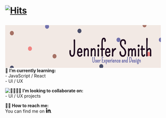 # <div align="left">[![Hits](https://hits.seeyoufarm.com/api/count/incr/badge.svg?url=https%3A%2F%2Fgithub.com%2FJenniferSmith007&count_bg=%2358435C&title_bg=%23D9ADF1&icon=&icon_color=%23EBE7E7&title=Views&edge_flat=false)](https://hits.seeyoufarm.com)</div>

## <div align="center"><img align="left" src="images/Linkedin-5.png" width="890px" height="138px"></div><br>

<div><div align="left"><p> 🌱 <b>I’m currently learning:</b><br> - JavaScript / React <br>
- UI / UX  <p>
<img align="left" src="https://github-readme-stats.vercel.app/api//?username=JenniferSmith007&theme=solarized-light" /></div>
<div align="left"><p><b> 🤜🏽🤛🏽 I’m looking to collaborate on:</b><br> - UI / UX projects 
  </div>

<div align="left"><p><b> 🤳🏽 How to reach me: </b><br> You can find me on  <a href="https://www.linkedin.com/in/jennifer-smith-14a8361b7/"><img src="images/linkedin-16.png" width="15px" height="15px"/></a>.
 </div>

</div>

 <div>
<!--
**JenniferSmith007/JenniferSmith007** is a ✨ _special_ ✨ repository because its `README.md` (this file) appears on your GitHub profile.

Here are some ideas to get you started:

- 🔭 I’m currently working on ...
- 🌱 I’m currently learning ...
- 👯 I’m looking to collaborate on ...
- 🤔 I’m looking for help with ...
- 💬 Ask me about ...
- 📫 How to reach me: ...
- 😄 Pronouns: ...
- ⚡ Fun fact: ...
  -->
